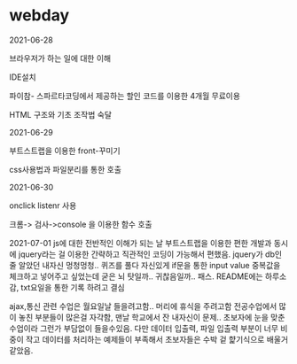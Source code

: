 # webday
2021-06-28


브라우저가 하는 일에 대한 이해


IDE설치


파이참- 스파르타코딩에서 제공하는 할인 코드를 이용한 4개월 무료이용


HTML 구조와 기초 조작법 숙달


2021-06-29


부트스트랩을 이용한 front-꾸미기


css사용법과 파일분리를 통한 호출


2021-06-30


onclick listenr 사용


크롬-> 검사->console 을 이용한 함수 호출



2021-07-01
js에 대한 전반적인 이해가 되는 날
부트스트랩을 이용한 편한 개발과 동시에 jquery라는 걸 이용한 간략하고 직관적인 코딩이 가능해서 편했음.
jquery가 db인줄 알았던 내자신 멍청멍청..
퀴즈를 풀다 자신있게 if문을 통한 input value 중복값을 체크하고 넣어주고 싶었는데 굳은 뇌 탓일까.. 귀찮음일까.. 패스.
README에는 하루소감, txt요일을 통한 기록 하려고 결심

ajax,통신 관련 수업은 월요일날 들을려고함.. 머리에 휴식을 주려고함
전공수업에서 많이 놓친 부분들이 많은걸 자각함, 맨날 학교에서 잔 내자신이 문제..
초보자에 눈을 맞춘 수업이라 그런가 부담없이 들을수있음.
다만 데이터 입출력, 파일 입출력 부분이 너무 비중이 작고 데이터를 처리하는 예제들이 부족해서 초보자들은 수박 겉 햝기식으로 배울거 같았음.